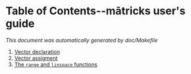 # Table of Contents--mātricks user's guide
_This document was automatically generated by doc/Makefile_

1. [Vector declaration](vdeclaration.md)
1. [Vector assigment](vassignment.md)
1. [The `range` and `linspace` functions](rangeandlinspace.md)
